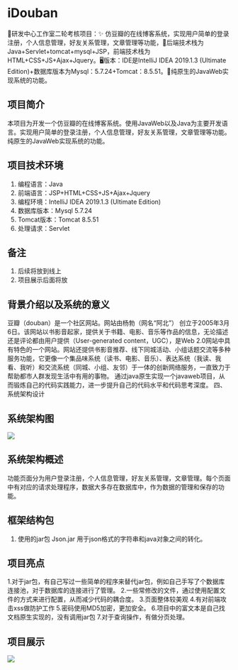 # iDouban
📖研发中心工作室二轮考核项目：✨ 仿豆瓣的在线博客系统，实现用户简单的登录注册，个人信息管理，好友关系管理，文章管理等功能，🏁后端技术栈为Java+Servlet+tomcat+mysql+JSP，前端技术栈为HTML+CSS+JS+Ajax+Jquery。🖥️版本：IDE是IntelliJ IDEA 2019.1.3 (Ultimate Edition)+数据库版本为Mysql：5.7.24+Tomcat：8.5.51。🚀纯原生的JavaWeb实现系统的功能。
## 项目简介
本项目为开发一个仿豆瓣的在线博客系统。使用JavaWeb以及Java为主要开发语言。实现用户简单的登录注册，个人信息管理，好友关系管理，文章管理等功能。纯原生的JavaWeb实现系统的功能。
## 项目技术环境
1. 编程语言：Java
2. 前端语言：JSP+HTML+CSS+JS+Ajax+Jquery
3. 编程环境：IntelliJ IDEA 2019.1.3 (Ultimate Edition)
4. 数据库版本：Mysql 5.7.24
5. Tomcat版本：Tomcat 8.5.51
6. 处理请求：Servlet
## 备注
1. 后续将放到线上
2. 项目展示后面将放
## 背景介绍以及系统的意义
豆瓣（douban）是一个社区网站。网站由杨勃（网名“阿北”） 创立于2005年3月6日。该网站以书影音起家，提供关于书籍、电影、音乐等作品的信息，无论描述还是评论都由用户提供（User-generated content，UGC），是Web 2.0网站中具有特色的一个网站。网站还提供书影音推荐、线下同城活动、小组话题交流等多种服务功能，它更像一个集品味系统（读书、电影、音乐）、表达系统（我读、我看、我听）和交流系统（同城、小组、友邻）于一体的创新网络服务，一直致力于帮助都市人群发现生活中有用的事物。
通过java原生实现一个javaweb项目，从而锻炼自己的代码实践能力，进一步提升自己的代码水平和代码思考深度。
四、系统架构设计
## 系统架构图
![](https://gitee.com/linzworld/picgo-img/raw/master/img/20200725143957.png)

## 系统架构概述
功能页面分为用户登录注册，个人信息管理，好友关系管理，文章管理。每个页面中有对应的请求处理程序，数据大多存在数据库中，作为数据的管理和保存的功能。
## 框架结构包
1. 使用的jar包
Json.jar
用于json格式的字符串和java对象之间的转化。
## 项目亮点
1.对于jar包，有自己写过一些简单的程序来替代jar包，例如自己手写了个数据库连接池，对于数据库的连接进行了管理。
2.一些常修改的文件，通过使用配置文件的方式来进行配置，从而减少代码的耦合度。
3.页面整体较美观
4.有对前端攻击xss做防护工作
5.密码使用MD5加密，更加安全。
6.项目中的富文本是自己找文档原生实现的，没有调用jar包
7.对于查询操作，有做分页处理。
## 项目展示
![](https://gitee.com/linzworld/picgo-img/raw/master/img/20200725144105.png)
